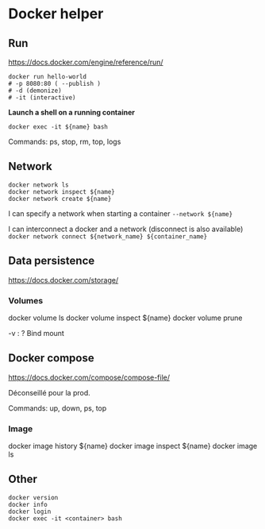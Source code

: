 # Docker helper

## Run

https://docs.docker.com/engine/reference/run/

    docker run hello-world 
    # -p 8080:80 ( --publish )
    # -d (demonize)
    # -it (interactive)


**Launch a shell on a running container**
    
    docker exec -it ${name} bash


Commands: ps, stop, rm, top, logs


## Network

    docker network ls
    docker network inspect ${name}
    docker network create ${name}


I can specify a network when starting a container `--network ${name}`

I can interconnect a docker and a network (disconnect is also available) `docker network connect ${network_name} ${container_name}`


## Data persistence

https://docs.docker.com/storage/


### Volumes
docker volume ls
docker volume inspect ${name}
docker volume prune


-v : ?
Bind mount

## Docker compose

https://docs.docker.com/compose/compose-file/ 

Déconseillé pour la prod.

Commands: up, down, ps, top

### Image
docker image history ${name}
docker image inspect ${name}
docker image ls


## Other

    docker version
    docker info
    docker login
    docker exec -it <container> bash
